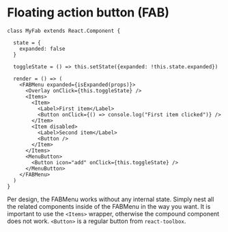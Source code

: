 # Floating action button (FAB)

    class MyFab extends React.Component {

      state = {
        expanded: false
      }

      toggleState = () => this.setState({expanded: !this.state.expanded})

      render = () => (
        <FABMenu expanded={isExpanded(props)}>
          <Overlay onClick={this.toggleState} />
          <Items>
            <Item>
              <Label>First item</Label>
              <Button onClick={() => console.log("First item clicked")} />
            </Item>
            <Item disabled>
              <Label>Second item</Label>
              <Button />
            </Item>
          </Items>
          <MenuButton>
            <Button icon="add" onClick={this.toggleState} />
          </MenuButton>
        </FABMenu>
      )
    }

Per design, the FABMenu works without any internal state. Simply nest all the related components inside of the FABMenu in the way you want. It is important to use the `<Items>` wrapper, otherwise the compound component does not work. `<Button>` is a regular button from `react-toolbox`.
